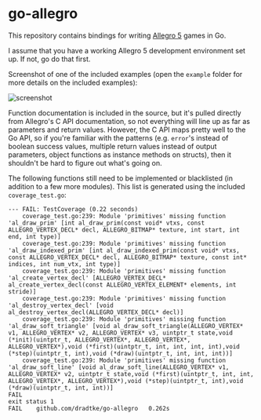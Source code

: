go-allegro
==========

This repository contains bindings for writing [Allegro 5](http://alleg.sourceforge.net) games in Go.

I assume that you have a working Allegro 5 development environment set up. If not, go do that first.

Screenshot of one of the included examples (open the `example` folder for more details on the included examples):

![screenshot](https://github.com/dradtke/go-allegro/raw/5.0/example/img/screenshot.png)

Function documentation is included in the source, but it's pulled directly from Allegro's C API documentation, so not everything will line up as far as parameters and return values. However, the C API maps pretty well to the Go API, so if you're familiar with the patterns (e.g. `error`'s instead of boolean success values, multiple return values instead of output parameters, object functions as instance methods on structs), then it shouldn't be hard to figure out what's going on.

The following functions still need to be implemented or blacklisted (in addition to a few more modules). This list is generated using the included `coverage_test.go`:

```
--- FAIL: TestCoverage (0.22 seconds)
	coverage_test.go:239: Module 'primitives' missing function 'al_draw_prim' [int al_draw_prim(const void* vtxs, const ALLEGRO_VERTEX_DECL* decl, ALLEGRO_BITMAP* texture, int start, int end, int type)]
	coverage_test.go:239: Module 'primitives' missing function 'al_draw_indexed_prim' [int al_draw_indexed_prim(const void* vtxs, const ALLEGRO_VERTEX_DECL* decl, ALLEGRO_BITMAP* texture, const int* indices, int num_vtx, int type)]
	coverage_test.go:239: Module 'primitives' missing function 'al_create_vertex_decl' [ALLEGRO_VERTEX_DECL* al_create_vertex_decl(const ALLEGRO_VERTEX_ELEMENT* elements, int stride)]
	coverage_test.go:239: Module 'primitives' missing function 'al_destroy_vertex_decl' [void al_destroy_vertex_decl(ALLEGRO_VERTEX_DECL* decl)]
	coverage_test.go:239: Module 'primitives' missing function 'al_draw_soft_triangle' [void al_draw_soft_triangle(ALLEGRO_VERTEX* v1, ALLEGRO_VERTEX* v2, ALLEGRO_VERTEX* v3, uintptr_t state,void (*init)(uintptr_t, ALLEGRO_VERTEX*, ALLEGRO_VERTEX*, ALLEGRO_VERTEX*),void (*first)(uintptr_t, int, int, int, int),void (*step)(uintptr_t, int),void (*draw)(uintptr_t, int, int, int))]
	coverage_test.go:239: Module 'primitives' missing function 'al_draw_soft_line' [void al_draw_soft_line(ALLEGRO_VERTEX* v1, ALLEGRO_VERTEX* v2, uintptr_t state,void (*first)(uintptr_t, int, int, ALLEGRO_VERTEX*, ALLEGRO_VERTEX*),void (*step)(uintptr_t, int),void (*draw)(uintptr_t, int, int))]
FAIL
exit status 1
FAIL	github.com/dradtke/go-allegro	0.262s
```
